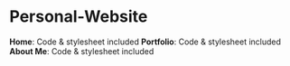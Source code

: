 # Personal-Website
**Home**: Code & stylesheet included
**Portfolio**: Code & stylesheet included
**About Me**: Code & stylesheet included